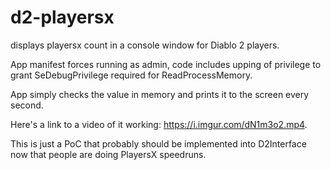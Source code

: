 # d2-playersx
displays playersx count in a console window for Diablo 2 players. 

App manifest forces running as admin, code includes upping of privilege to grant SeDebugPrivilege required for ReadProcessMemory.

App simply checks the value in memory and prints it to the screen every second.

Here's a link to a video of it working: https://i.imgur.com/dN1m3o2.mp4. 

This is just a PoC that probably should be implemented into D2Interface now that people are doing PlayersX speedruns. 
